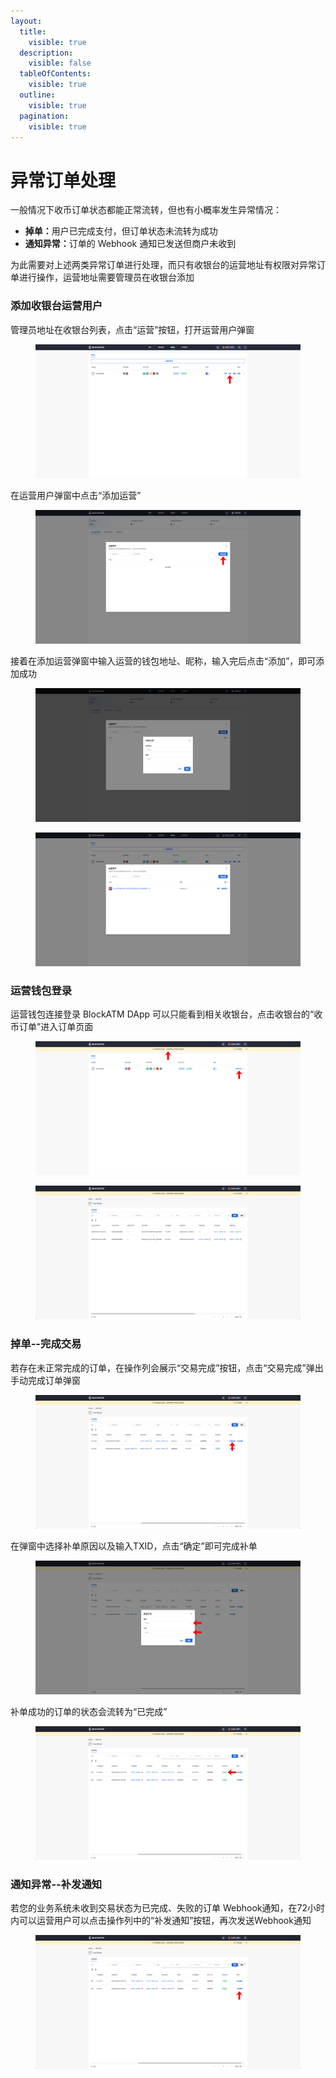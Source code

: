 ```yaml
---
layout:
  title:
    visible: true
  description:
    visible: false
  tableOfContents:
    visible: true
  outline:
    visible: true
  pagination:
    visible: true
---
```


# 异常订单处理

一般情况下收币订单状态都能正常流转，但也有小概率发生异常情况：

* **掉单：**&#x7528;户已完成支付，但订单状态未流转为成功
* **通知异常：**&#x8BA2;单的 Webhook 通知已发送但商户未收到

为此需要对上述两类异常订单进行处理，而只有收银台的运营地址有权限对异常订单进行操作，运营地址需要管理员在收银台添加

### 添加收银台运营用户

管理员地址在收银台列表，点击“运营”按钮，打开运营用户弹窗

<figure><img src="../../../.gitbook/assets/76.png" alt=""><figcaption></figcaption></figure>

在运营用户弹窗中点击“添加运营”

<figure><img src="../../../.gitbook/assets/77.png" alt=""><figcaption></figcaption></figure>

接着在添加运营弹窗中输入运营的钱包地址、昵称，输入完后点击“添加”，即可添加成功

<figure><img src="../../../.gitbook/assets/screencapture-backstage-b2b-pre-ufcfan-org-2025-04-24-19_40_26.png" alt=""><figcaption></figcaption></figure>

<figure><img src="../../../.gitbook/assets/screencapture-backstage-b2b-pre-ufcfan-org-cashier-2025-04-24-19_41_54 (1).png" alt=""><figcaption></figcaption></figure>

### 运营钱包登录

运营钱包连接登录 BlockATM DApp 可以只能看到相关收银台，点击收银台的“收币订单”进入订单页面

<figure><img src="../../../.gitbook/assets/78.png" alt=""><figcaption></figcaption></figure>

<figure><img src="../../../.gitbook/assets/image.png" alt=""><figcaption></figcaption></figure>

### 掉单--完成交易

若存在未正常完成的订单，在操作列会展示“交易完成”按钮，点击“交易完成”弹出手动完成订单弹窗

<figure><img src="../../../.gitbook/assets/80.png" alt=""><figcaption></figcaption></figure>

在弹窗中选择补单原因以及输入TXID，点击“确定”即可完成补单

<figure><img src="../../../.gitbook/assets/81.png" alt=""><figcaption></figcaption></figure>

补单成功的订单的状态会流转为“已完成”

<figure><img src="../../../.gitbook/assets/82.png" alt=""><figcaption></figcaption></figure>

### 通知异常--补发通知

若您的业务系统未收到交易状态为已完成、失败的订单 Webhook通知，在72小时内可以运营用户可以点击操作列中的“补发通知”按钮，再次发送Webhook通知

<figure><img src="../../../.gitbook/assets/83.png" alt=""><figcaption></figcaption></figure>
